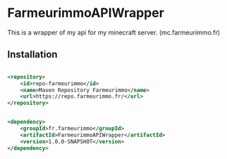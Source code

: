 # FarmeurimmoAPIWrapper

This is a wrapper of my api for my minecraft server. (mc.farmeurimmo.fr)

## Installation

```xml

<repository>
    <id>repo-farmeurimmo</id>
    <name>Maven Repository Farmeurimmo</name>
    <url>https://repo.farmeurimmo.fr/</url>
</repository>
```

```xml

<dependency>
    <groupId>fr.farmeurimmo</groupId>
    <artifactId>FarmeurimmoAPIWrapper</artifactId>
    <version>1.0.0-SNAPSHOT</version>
</dependency>
```